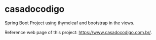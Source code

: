 # casadocodigo

Spring Boot Project using thymeleaf and bootstrap in the views.

Reference web page of this project: https://www.casadocodigo.com.br/.
